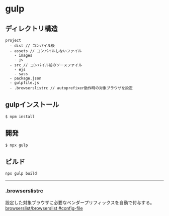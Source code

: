 # gulp

## ディレクトリ構造
```
project
  - dist // コンパイル後
  - assets // コンパイルしないファイル
    - images
    - js
  - src // コンパイル前のソースファイル
    - ejs
    - sass
  - package.json
  - gulpfile.js
  - .browserslistrc // autoprefixer動作時の対象ブラウザを設定
```

## gulpインストール
```
$ npm install
```

## 開発
```
$ npx gulp
```

## ビルド
```
npx gulp build
```

---

### .browserslistrc
設定した対象ブラウザに必要なベンダープリフィックスを自動で付与する。
[browserslist/browserslist #config-file](https://github.com/browserslist/browserslist#config-file)
